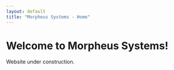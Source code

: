 ```yaml
---
layout: default
title: "Morpheus Systems - Home"
---
```


# Welcome to Morpheus Systems!

Website under construction.

